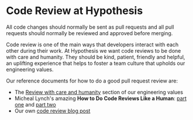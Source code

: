 Code Review at Hypothesis
=========================

All code changes should normally be sent as pull requests and all pull requests
should normally be reviewed and approved before merging.

Code review is one of the main ways that developers interact with each other
during their work. At Hypothesis we want code reviews to be done with care and
humanity. They should be kind, patient, friendly and helpful, an uplifting
experience that helps to foster a team culture that upholds our
engineering values.

Our reference documents for how to do a good pull request review are:

* The [Review with care and humanity](https://hyp.is/-Q6K2gwfEe2htfvft46lfg/web.hypothes.is/jobs/engineering-values/)
  section of our engineering values
* Micheal Lynch's amazing **How to Do Code Reviews Like a Human**:
  [part one](https://mtlynch.io/human-code-reviews-1/) and [part two](https://mtlynch.io/human-code-reviews-2/)
* Our own [code review blog post](https://www.seanh.cc/2016/10/04/code-review/)
